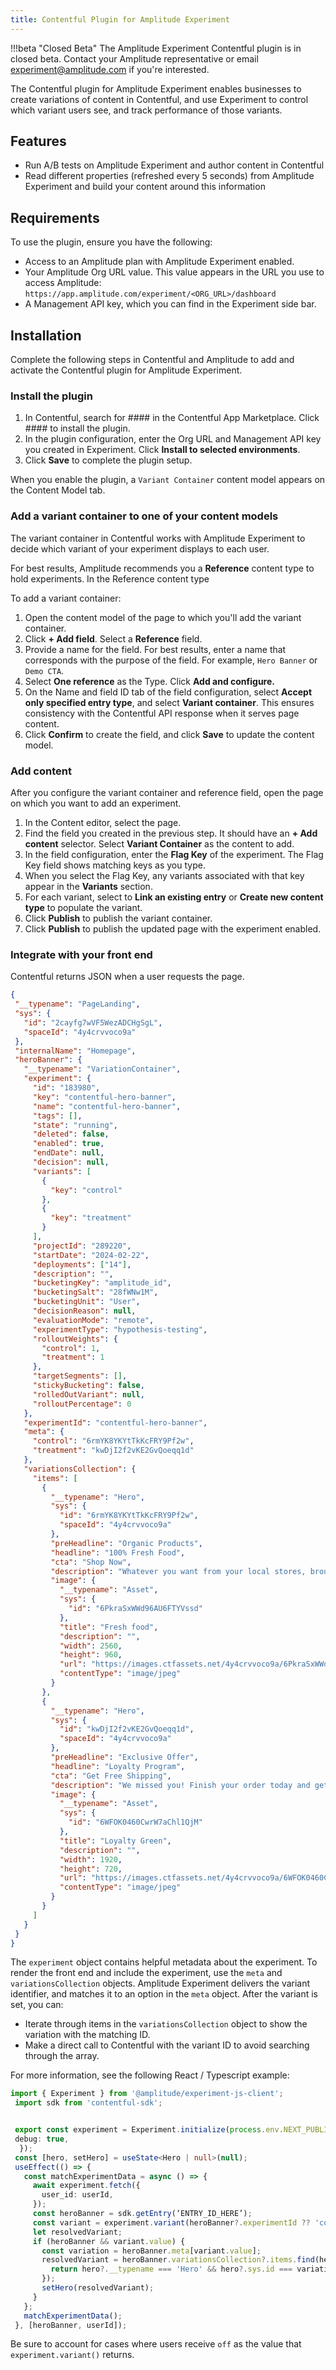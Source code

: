 ```yaml
---
title: Contentful Plugin for Amplitude Experiment
---
```


!!!beta "Closed Beta"
    The Amplitude Experiment Contentful plugin is in closed beta. Contact your Amplitude representative or email experiment@amplitude.com if you're interested.

The Contentful plugin for Amplitude Experiment enables businesses to create variations of content in Contentful, and use Experiment to control which variant users see, and track performance of those variants.

## Features

- Run A/B tests on Amplitude Experiment and author content in Contentful
- Read different properties (refreshed every 5 seconds) from Amplitude Experiment and build your content around this information

## Requirements

To use the plugin, ensure you have the following:

- Access to an Amplitude plan with Amplitude Experiment enabled.
- Your Amplitude Org URL value. This value appears in the URL you use to access Amplitude: `https://app.amplitude.com/experiment/<ORG_URL>/dashboard`
- A Management API key, which you can find in the Experiment side bar.

## Installation

Complete the following steps in Contentful and Amplitude to add and activate the Contentful plugin for Amplitude Experiment.

### Install the plugin

1. In Contentful, search for #### in the Contentful App Marketplace. Click #### to install the plugin.
2. In the plugin configuration, enter the Org URL and Management API key you created in Experiment. Click **Install to selected environments**.
3. Click **Save** to complete the plugin setup.

When you enable the plugin, a `Variant Container` content model appears on the Content Model tab. 

### Add a variant container to one of your content models

The variant container in Contentful works with Amplitude Experiment to decide which variant of your experiment displays to each user.

For best results, Amplitude recommends you a **Reference** content type to hold experiments. In the Reference content type

To add a variant container:

1. Open the content model of the page to which you'll add the variant container.
2. Click **+ Add field**. Select a **Reference** field.
3. Provide a name for the field. For best results, enter a name that corresponds with the purpose of the field. For example, `Hero Banner` or `Demo CTA`.
4. Select **One reference** as the Type. Click **Add and configure.**
5. On the Name and field ID tab of the field configuration, select **Accept only specified entry type**, and select **Variant container**. This ensures consistency with the Contentful API response when it serves page content.
6. Click **Confirm** to create the field, and click **Save** to update the content model.

### Add content

After you configure the variant container and reference field, open the page on which you want to add an experiment.

1. In the Content editor, select the page.
2. Find the field you created in the previous step. It should have an **+ Add content** selector. Select **Variant Container** as the content to add.
3. In the field configuration, enter the **Flag Key** of the experiment. The Flag Key field shows matching keys as you type.
4. When you select the Flag Key, any variants associated with that key appear in the **Variants** section.
5. For each variant, select to **Link an existing entry** or **Create new content type** to populate the variant.
6. Click **Publish** to publish the variant container.
7. Click **Publish** to publish the updated page with the experiment enabled.

### Integrate with your front end

Contentful returns JSON when a user requests the page.

```json
{
 "__typename": "PageLanding",
 "sys": {
   "id": "2cayfg7wVF5WezADCHgSgL",
   "spaceId": "4y4crvvoco9a"
 },
 "internalName": "Homepage",
 "heroBanner": {
   "__typename": "VariationContainer",
   "experiment": {
     "id": "183980",
     "key": "contentful-hero-banner",
     "name": "contentful-hero-banner",
     "tags": [],
     "state": "running",
     "deleted": false,
     "enabled": true,
     "endDate": null,
     "decision": null,
     "variants": [
       {
         "key": "control"
       },
       {
         "key": "treatment"
       }
     ],
     "projectId": "289220",
     "startDate": "2024-02-22",
     "deployments": ["14"],
     "description": "",
     "bucketingKey": "amplitude_id",
     "bucketingSalt": "28fWNw1M",
     "bucketingUnit": "User",
     "decisionReason": null,
     "evaluationMode": "remote",
     "experimentType": "hypothesis-testing",
     "rolloutWeights": {
       "control": 1,
       "treatment": 1
     },
     "targetSegments": [],
     "stickyBucketing": false,
     "rolledOutVariant": null,
     "rolloutPercentage": 0
   },
   "experimentId": "contentful-hero-banner",
   "meta": {
     "control": "6rmYK8YKYtTkKcFRY9Pf2w",
     "treatment": "kwDjI2f2vKE2GvQoeqq1d"
   },
   "variationsCollection": {
     "items": [
       {
         "__typename": "Hero",
         "sys": {
           "id": "6rmYK8YKYtTkKcFRY9Pf2w",
           "spaceId": "4y4crvvoco9a"
         },
         "preHeadline": "Organic Products",
         "headline": "100% Fresh Food",
         "cta": "Shop Now",
         "description": "Whatever you want from your local stores, brought right to your door. \t\t\t\t\t\t\t",
         "image": {
           "__typename": "Asset",
           "sys": {
             "id": "6PkraSxWWd96AU6FTYVssd"
           },
           "title": "Fresh food",
           "description": "",
           "width": 2560,
           "height": 960,
           "url": "https://images.ctfassets.net/4y4crvvoco9a/6PkraSxWWd96AU6FTYVssd/69b8d7f7cabb9f578097d50f2bf8aa70/Hero-3-1-scaled.jpg",
           "contentType": "image/jpeg"
         }
       },
       {
         "__typename": "Hero",
         "sys": {
           "id": "kwDjI2f2vKE2GvQoeqq1d",
           "spaceId": "4y4crvvoco9a"
         },
         "preHeadline": "Exclusive Offer",
         "headline": "Loyalty Program",
         "cta": "Get Free Shipping",
         "description": "We missed you! Finish your order today and get free shipping when you join our loyalty program.",
         "image": {
           "__typename": "Asset",
           "sys": {
             "id": "6WFOK0460CwrW7aChl1QjM"
           },
           "title": "Loyalty Green",
           "description": "",
           "width": 1920,
           "height": 720,
           "url": "https://images.ctfassets.net/4y4crvvoco9a/6WFOK0460CwrW7aChl1QjM/e52fb2129b848203f6006ff9881309d9/Hero-_-loyalty-green.jpg",
           "contentType": "image/jpeg"
         }
       }
     ]
   }
 }
}
```

The `experiment` object contains helpful metadata about the experiment. To render the front end and include the experiment, use the `meta` and `variationsCollection` objects. Amplitude Experiment delivers the variant identifier, and matches it to an option in the `meta` object. After the variant is set, you can:

- Iterate through items in the `variationsCollection` object to show the variation with the matching ID. 
- Make a direct call to Contentful with the variant ID to avoid searching through the array.

For more information, see the following React / Typescript example:

```typescript
import { Experiment } from '@amplitude/experiment-js-client';
 import sdk from 'contentful-sdk';


 export const experiment = Experiment.initialize(process.env.NEXT_PUBLIC_AMPLITUDE_EXPERIMENT_CLIENT_KEY || "", {
 debug: true,
  });
 const [hero, setHero] = useState<Hero | null>(null);
 useEffect(() => {
   const matchExperimentData = async () => {
     await experiment.fetch({
       user_id: userId,
     });
     const heroBanner = sdk.getEntry(‘ENTRY_ID_HERE’);
     const variant = experiment.variant(heroBanner?.experimentId ?? 'control');
     let resolvedVariant;
     if (heroBanner && variant.value) {
       const variation = heroBanner.meta[variant.value];
       resolvedVariant = heroBanner.variationsCollection?.items.find(hero => {
         return hero?.__typename === 'Hero' && hero?.sys.id === variation;
       });
       setHero(resolvedVariant);
     }
   };
   matchExperimentData();
 }, [heroBanner, userId]);
```

Be sure to account for cases where users receive `off` as the value that `experiment.variant()` returns.
